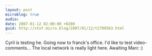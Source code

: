 ```yaml
---
layout: post
microblog: true
audio: 
date: 2007-01-12 02:00:00 +0200
guid: http://xtof.micro.blog/2007/01/12/t2709563.html
---
```

Cyril is testing he. Going now to franck's office. I'd like to test video-comments... The local network is really light here. Awaiting Marc :)

